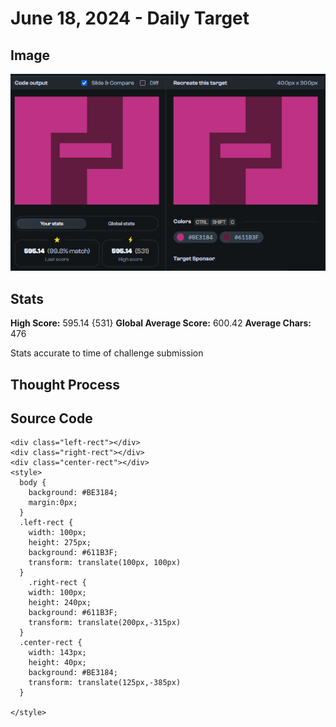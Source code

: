# June 18, 2024 - Daily Target

## Image 

![Screenshot of output of my code alongside the target image the code is attempting to match.](https://github.com/NelsonCory/CSSBattles/blob/main/Battles/Daily%20Targets/Images/18-6-24.png)

## Stats

**High Score:** 595.14 {531}
**Global Average Score:** 600.42
**Average Chars:** 476

Stats accurate to time of challenge submission

## Thought Process




## Source Code
```
<div class="left-rect"></div>
<div class="right-rect"></div>
<div class="center-rect"></div>
<style>
  body {
    background: #BE3184;
    margin:0px;
  }
  .left-rect {
    width: 100px;
    height: 275px;
    background: #611B3F;
    transform: translate(100px, 100px)
  }
    .right-rect {
    width: 100px;
    height: 240px;
    background: #611B3F;
    transform: translate(200px,-315px)
  }
  .center-rect {
    width: 143px;
    height: 40px;
    background: #BE3184;
    transform: translate(125px,-385px)   
  }

</style>
```
